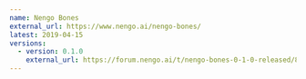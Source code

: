 ```yaml
---
name: Nengo Bones
external_url: https://www.nengo.ai/nengo-bones/
latest: 2019-04-15
versions:
  - version: 0.1.0
    external_url: https://forum.nengo.ai/t/nengo-bones-0-1-0-released/805
---
```

